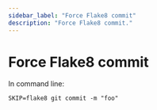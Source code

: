 ```yaml
---
sidebar_label: "Force Flake8 commit"
description: "Force Flake8 commit."
---
```


# Force Flake8 commit

In command line:

```
SKIP=flake8 git commit -m "foo"
```
